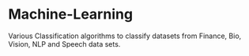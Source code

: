 # Machine-Learning
Various Classification algorithms to classify datasets from Finance, Bio, Vision, NLP and Speech data sets.
